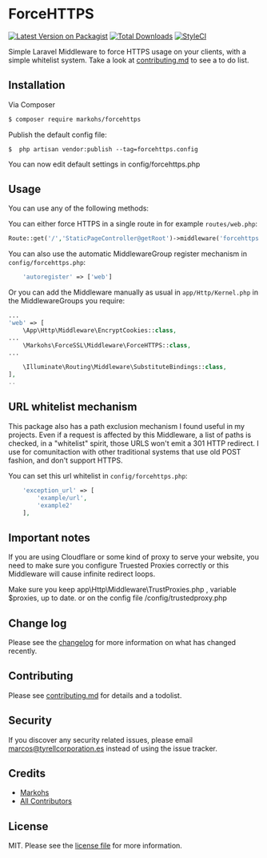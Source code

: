 # ForceHTTPS

[![Latest Version on Packagist][ico-version]][link-packagist]
[![Total Downloads][ico-downloads]][link-downloads]
[![StyleCI][ico-styleci]][link-styleci]

Simple Laravel Middleware to force HTTPS usage on your clients, with a simple whitelist system. Take a look at [contributing.md](contributing.md) to see a to do list.

## Installation

Via Composer

``` bash
$ composer require markohs/forcehttps
```

Publish the default config file:
```
$  php artisan vendor:publish --tag=forcehttps.config
```

You can now edit default settings in config/forcehttps.php

## Usage

You can use any of the following methods:

You can either force HTTPS in a single route in for example `routes/web.php`:
```php
Route::get('/','StaticPageController@getRoot')->middleware('forcehttps');

```

You can also use the automatic MiddlewareGroup register mechanism in `config/forcehttps.php`:
```php
	'autoregister' => ['web']
```

Or you can add the Middleware manually as usual in `app/Http/Kernel.php` in the MiddlewareGroups you require:

```php
...
'web' => [
    \App\Http\Middleware\EncryptCookies::class,
...
    \Markohs\ForceSSL\Middleware\ForceHTTPS::class,
...

    \Illuminate\Routing\Middleware\SubstituteBindings::class,
],
..
```

## URL whitelist mechanism

This package also has a path exclusion mechanism I found useful in my projects. Even if a request is affected by this Middleware, a list of paths is checked, in a "whitelist" spirit, those URLS won't emit a 301 HTTP redirect. I use for comunitaction with other traditional systems that use old POST fashion, and don't support HTTPS.

You can set this url whitelist in  `config/forcehttps.php`:
```php
	'exception_url' => [
        'example/url',
        'example2'
    ],

```

## Important notes

If you are using Cloudflare or some kind of proxy to serve your website, you need to make sure you configure Truested Proxies correctly or this Middleware will cause infinite redirect loops.

Make sure you keep app\Http\Middleware\TrustProxies.php , variable $proxies, up to date. or on the config file /config/trustedproxy.php

## Change log

Please see the [changelog](changelog.md) for more information on what has changed recently.

## Contributing

Please see [contributing.md](contributing.md) for details and a todolist.

## Security

If you discover any security related issues, please email marcos@tyrellcorporation.es instead of using the issue tracker.

## Credits

- [Markohs][link-author]
- [All Contributors][link-contributors]

## License

MIT. Please see the [license file](license.md) for more information.

[ico-version]: https://img.shields.io/packagist/v/markohs/forcehttps.svg?style=flat-square
[ico-downloads]: https://img.shields.io/packagist/dt/markohs/forcehttps.svg?style=flat-square
[ico-travis]: https://img.shields.io/travis/markohs/forcehttps/master.svg?style=flat-square
[ico-styleci]: https://styleci.io/repos/237038709/shield

[link-packagist]: https://packagist.org/packages/markohs/forcehttps
[link-downloads]: https://packagist.org/packages/markohs/forcehttps
[link-styleci]: https://styleci.io/repos/237038709
[link-author]: https://github.com/markohs
[link-contributors]: ../../contributors
